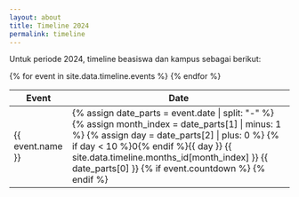 ```yaml
---
layout: about
title: Timeline 2024
permalink: timeline
---
```


Untuk periode 2024, timeline beasiswa dan kampus sebagai berikut:

<div class="col-md-12">
    <table class="table">
        <thead>
            <tr>
                <th class="event-column">Event</th>
                <th class="date-column">Date</th>
            </tr>
        </thead>
        <tbody>
        {% for event in site.data.timeline.events %}
            <tr>
                <td>{{ event.name }}</td>
                <td>
                    {% assign date_parts = event.date | split: "-" %}
                    {% assign month_index = date_parts[1] | minus: 1 %}
                    {% assign day = date_parts[2] | plus: 0 %}
                    {% if day < 10 %}0{% endif %}{{ day }} {{ site.data.timeline.months_id[month_index] }} {{ date_parts[0] }}
                    {% if event.countdown %}
                        <span class="badge" id="countdown{{ forloop.index }}"></span>
                    {% endif %}
                </td>
            </tr>
        {% endfor %}
        </tbody>
    </table>
</div>
